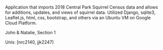 Application that imports 2018 Central Park Squirrel Census data and allows for additions, updates, and views of squirrel data. Utilized Django, sqlite3, Leaflet.js, html, css, bootstrap, and others via an Ubuntu VM on Google Cloud Platform.

John & Natalie, Section 1

Unis: [nrc2140, jjk2247]


